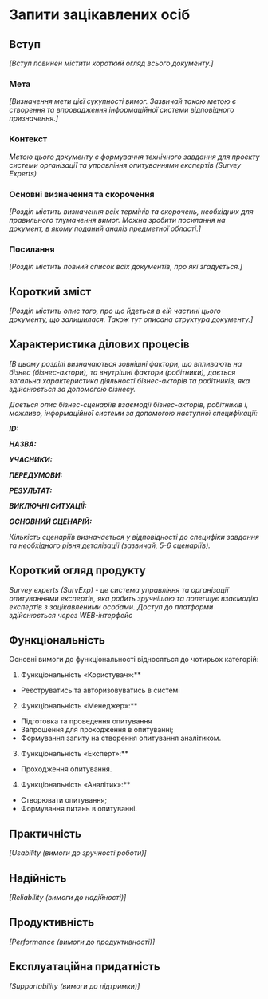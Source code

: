 # Запити зацікавлених осіб

## Вступ

*[Вступ повинен містити короткий огляд всього документу.]*

### Мета

*[Визначення мети цієї сукупності вимог. Зазвичай такою метою є створення та впровадження
 інформаційної системи відповідного призначення.]*

### Контекст

*Метою цього документу є формування технічного завдання для проєкту системи організації та управління опитуваннями експертів (Survey Experts)*


### Основні визначення та скорочення

*[Розділ містить визначення всіх термінів та скорочень, необхідних для правильного
тлумачення вимог. Можна зробити посилання на документ, в якому поданий аналіз предметної області.]*


### Посилання

*[Розділ містить повний список всіх документів, про які згадується.]*


## Короткий зміст

*[Розділ містить опис того, про що йдеться в еій частині цього документу, що залишилася.
Також тут описана структура документу.]*

## Характеристика ділових процесів

*[В цьому розділі визначаються зовнішні фактори, що впливають на бізнес (бізнес-актори),
та внутрішні фактори (робітники), дається загальна характеристика діяльності бізнес-акторів
та робітників, яка здійснюється за допомогою бізнесу.*

*Дається опис бізнес-сценаріїв взаємодії бізнес-акторів, робітників і, можливо, інформаційної системи за допомогою наступної
специфікації:*


***ID:***

***НАЗВА:***

***УЧАСНИКИ:***

***ПЕРЕДУМОВИ:***

***РЕЗУЛЬТАТ:***

***ВИКЛЮЧНІ СИТУАЦІЇ:***

***ОСНОВНИЙ СЦЕНАРІЙ:***

*Кількість сценаріїв визначається у відповідності до специфіки завдання та необхідного
рівня деталізації (зазвичай, 5-6 сценаріїв).*

## Короткий огляд продукту

*Survey experts (SurvExp) - це система управління та організації опитуваннями експертів, яка робить зручнішою та полегшує взаємодію експертів з зацікавленими особами. Доступ до платформи здійснюється через WEB-інтерфейс*

## Функціональність

Основні вимоги до функціональності відносяться до чотирьох категорій:  

1. Функціональність «Користувач»:**  
- Реєструватись та авторизовуватись в системі 

2. Функціональність «Менеджер»:** 
  - Підготовка та проведення опитування
  - Запрошення для проходження в опитуванні;
  - Формування запиту на створення опитування аналітиком.  

3. Функціональність «Експерт»:**  
- Проходження опитування.  

4. Функціональність «Аналітик»:**  
- Створювати опитування;  
- Формування питань в опитуванні.

## Практичність

*[Usability (вимоги до зручності роботи)]*

## Надійність

*[Reliability (вимоги до надійності)]*

## Продуктивність

*[Performance (вимоги до продуктивності)]*

## Експлуатаційна придатність

*[Supportability (вимоги до підтримки)]*
